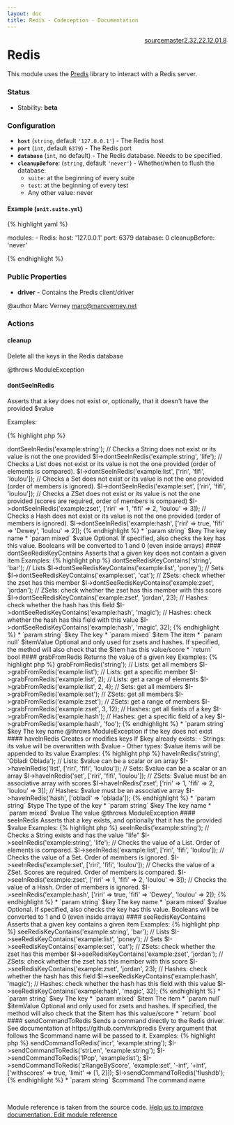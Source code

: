 ```yaml
---
layout: doc
title: Redis - Codeception - Documentation
---
```




<div class="btn-group" role="group" style="float: right" aria-label="..."><a class="btn btn-default" href="https://github.com/Codeception/Codeception/blob/2.4/src/Codeception/Module/Redis.php">source</a><a class="btn btn-default" href="https://github.com/Codeception/Codeception/blob/master/docs/modules/Redis.md">master</a><a class="btn btn-default" href="https://github.com/Codeception/Codeception/blob/2.3/docs/modules/Redis.md">2.3</a><a class="btn btn-default" href="https://github.com/Codeception/Codeception/blob/2.2/docs/modules/Redis.md">2.2</a><a class="btn btn-default" href="https://github.com/Codeception/Codeception/blob/2.1/docs/modules/Redis.md">2.1</a><a class="btn btn-default" href="https://github.com/Codeception/Codeception/blob/2.0/docs/modules/Redis.md">2.0</a><a class="btn btn-default" href="https://github.com/Codeception/Codeception/blob/1.8/docs/modules/Redis.md">1.8</a></div>

# Redis


This module uses the [Predis](https://github.com/nrk/predis) library
to interact with a Redis server.

### Status

* Stability: **beta**

### Configuration

* **`host`** (`string`, default `'127.0.0.1'`) - The Redis host
* **`port`** (`int`, default `6379`) - The Redis port
* **`database`** (`int`, no default) - The Redis database. Needs to be specified.
* **`cleanupBefore`**: (`string`, default `'never'`) - Whether/when to flush the database:
    * `suite`: at the beginning of every suite
    * `test`: at the beginning of every test
    * Any other value: never

#### Example (`unit.suite.yml`)

{% highlight yaml %}

   modules:
       - Redis:
           host: '127.0.0.1'
           port: 6379
           database: 0
           cleanupBefore: 'never'

{% endhighlight %}

### Public Properties

* **driver** - Contains the Predis client/driver

@author Marc Verney <marc@marcverney.net>

### Actions

#### cleanup
 
Delete all the keys in the Redis database

@throws ModuleException


#### dontSeeInRedis
 
Asserts that a key does not exist or, optionally, that it doesn't have the
provided $value

Examples:

{% highlight php %}

<?php
// With only one argument, only checks the key does not exist
$I->dontSeeInRedis('example:string');

// Checks a String does not exist or its value is not the one provided
$I->dontSeeInRedis('example:string', 'life');

// Checks a List does not exist or its value is not the one provided (order of elements is compared).
$I->dontSeeInRedis('example:list', ['riri', 'fifi', 'loulou']);

// Checks a Set does not exist or its value is not the one provided (order of members is ignored).
$I->dontSeeInRedis('example:set', ['riri', 'fifi', 'loulou']);

// Checks a ZSet does not exist or its value is not the one provided (scores are required, order of members is compared)
$I->dontSeeInRedis('example:zset', ['riri' => 1, 'fifi' => 2, 'loulou' => 3]);

// Checks a Hash does not exist or its value is not the one provided (order of members is ignored).
$I->dontSeeInRedis('example:hash', ['riri' => true, 'fifi' => 'Dewey', 'loulou' => 2]);

{% endhighlight %}

 * `param string` $key   The key name
 * `param mixed`  $value Optional. If specified, also checks the key has this
value. Booleans will be converted to 1 and 0 (even inside arrays)


#### dontSeeRedisKeyContains
 
Asserts that a given key does not contain a given item

Examples:

{% highlight php %}

<?php
// Strings: performs a substring search
$I->dontSeeRedisKeyContains('string', 'bar');

// Lists
$I->dontSeeRedisKeyContains('example:list', 'poney');

// Sets
$I->dontSeeRedisKeyContains('example:set', 'cat');

// ZSets: check whether the zset has this member
$I->dontSeeRedisKeyContains('example:zset', 'jordan');

// ZSets: check whether the zset has this member with this score
$I->dontSeeRedisKeyContains('example:zset', 'jordan', 23);

// Hashes: check whether the hash has this field
$I->dontSeeRedisKeyContains('example:hash', 'magic');

// Hashes: check whether the hash has this field with this value
$I->dontSeeRedisKeyContains('example:hash', 'magic', 32);

{% endhighlight %}

 * `param string` $key       The key
 * `param mixed`  $item      The item
 * `param null`   $itemValue Optional and only used for zsets and hashes. If
specified, the method will also check that the $item has this value/score

 * `return` bool


#### grabFromRedis
 
Returns the value of a given key

Examples:

{% highlight php %}

<?php
// Strings
$I->grabFromRedis('string');

// Lists: get all members
$I->grabFromRedis('example:list');

// Lists: get a specific member
$I->grabFromRedis('example:list', 2);

// Lists: get a range of elements
$I->grabFromRedis('example:list', 2, 4);

// Sets: get all members
$I->grabFromRedis('example:set');

// ZSets: get all members
$I->grabFromRedis('example:zset');

// ZSets: get a range of members
$I->grabFromRedis('example:zset', 3, 12);

// Hashes: get all fields of a key
$I->grabFromRedis('example:hash');

// Hashes: get a specific field of a key
$I->grabFromRedis('example:hash', 'foo');

{% endhighlight %}

 * `param string` $key The key name

@throws ModuleException if the key does not exist


#### haveInRedis
 
Creates or modifies keys

If $key already exists:

- Strings: its value will be overwritten with $value
- Other types: $value items will be appended to its value

Examples:

{% highlight php %}

<?php
// Strings: $value must be a scalar
$I->haveInRedis('string', 'Obladi Oblada');

// Lists: $value can be a scalar or an array
$I->haveInRedis('list', ['riri', 'fifi', 'loulou']);

// Sets: $value can be a scalar or an array
$I->haveInRedis('set', ['riri', 'fifi', 'loulou']);

// ZSets: $value must be an associative array with scores
$I->haveInRedis('zset', ['riri' => 1, 'fifi' => 2, 'loulou' => 3]);

// Hashes: $value must be an associative array
$I->haveInRedis('hash', ['obladi' => 'oblada']);

{% endhighlight %}

 * `param string` $type  The type of the key
 * `param string` $key   The key name
 * `param mixed`  $value The value

@throws ModuleException


#### seeInRedis
 
Asserts that a key exists, and optionally that it has the provided $value

Examples:

{% highlight php %}

<?php
// With only one argument, only checks the key exists
$I->seeInRedis('example:string');

// Checks a String exists and has the value "life"
$I->seeInRedis('example:string', 'life');

// Checks the value of a List. Order of elements is compared.
$I->seeInRedis('example:list', ['riri', 'fifi', 'loulou']);

// Checks the value of a Set. Order of members is ignored.
$I->seeInRedis('example:set', ['riri', 'fifi', 'loulou']);

// Checks the value of a ZSet. Scores are required. Order of members is compared.
$I->seeInRedis('example:zset', ['riri' => 1, 'fifi' => 2, 'loulou' => 3]);

// Checks the value of a Hash. Order of members is ignored.
$I->seeInRedis('example:hash', ['riri' => true, 'fifi' => 'Dewey', 'loulou' => 2]);

{% endhighlight %}

 * `param string` $key   The key name
 * `param mixed`  $value Optional. If specified, also checks the key has this
value. Booleans will be converted to 1 and 0 (even inside arrays)


#### seeRedisKeyContains
 
Asserts that a given key contains a given item

Examples:

{% highlight php %}

<?php
// Strings: performs a substring search
$I->seeRedisKeyContains('example:string', 'bar');

// Lists
$I->seeRedisKeyContains('example:list', 'poney');

// Sets
$I->seeRedisKeyContains('example:set', 'cat');

// ZSets: check whether the zset has this member
$I->seeRedisKeyContains('example:zset', 'jordan');

// ZSets: check whether the zset has this member with this score
$I->seeRedisKeyContains('example:zset', 'jordan', 23);

// Hashes: check whether the hash has this field
$I->seeRedisKeyContains('example:hash', 'magic');

// Hashes: check whether the hash has this field with this value
$I->seeRedisKeyContains('example:hash', 'magic', 32);

{% endhighlight %}

 * `param string` $key       The key
 * `param mixed`  $item      The item
 * `param null`   $itemValue Optional and only used for zsets and hashes. If
specified, the method will also check that the $item has this value/score

 * `return` bool


#### sendCommandToRedis
 
Sends a command directly to the Redis driver. See documentation at
https://github.com/nrk/predis
Every argument that follows the $command name will be passed to it.

Examples:

{% highlight php %}

<?php
$I->sendCommandToRedis('incr', 'example:string');
$I->sendCommandToRedis('strLen', 'example:string');
$I->sendCommandToRedis('lPop', 'example:list');
$I->sendCommandToRedis('zRangeByScore', 'example:set', '-inf', '+inf', ['withscores' => true, 'limit' => [1, 2]]);
$I->sendCommandToRedis('flushdb');

{% endhighlight %}

 * `param string` $command The command name


<p>&nbsp;</p><div class="alert alert-warning">Module reference is taken from the source code. <a href="https://github.com/Codeception/Codeception/tree/2.4/src/Codeception/Module/Redis.php">Help us to improve documentation. Edit module reference</a></div>
